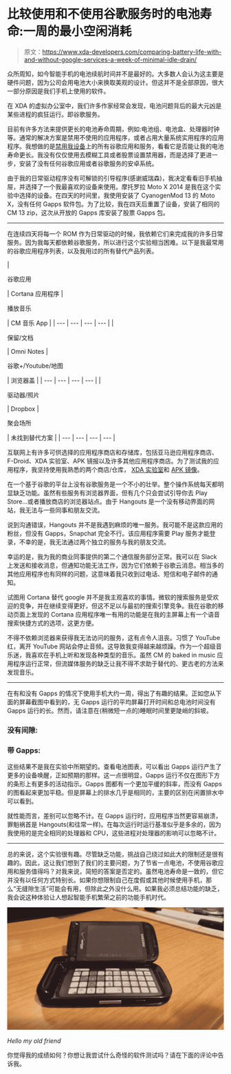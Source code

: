 # 比较使用和不使用谷歌服务时的电池寿命:一周的最小空闲消耗

> 原文：<https://www.xda-developers.com/comparing-battery-life-with-and-without-google-services-a-week-of-minimal-idle-drain/>

众所周知，如今智能手机的电池续航时间并不是最好的。大多数人会认为这主要是硬件问题，因为公司会用电池大小来换取美观的设计。但这并不是全部原因，很大一部分原因是我们手机上使用的软件。

在 XDA 的虚拟办公室中，我们许多作家经常会发现，电池问题背后的最大元凶是某些进程的疯狂运行。即谷歌服务。

目前有许多方法来提供更长的电池寿命周期，例如:电池组、电池盒、处理器时钟等。通常的解决方案是禁用不使用的应用程序，或者占用大量系统实用程序的应用程序。我想做的是[禁用我设备](http://www.xda-developers.com/setting-up-android-marshmallow-without-google/)上的所有谷歌应用和服务，看看它是否能让我的电池寿命更长。我没有仅仅使用去模糊工具或者股票设置禁用器，而是选择了更进一步，安装了没有任何谷歌应用或者谷歌服务的安卓系统。

由于我的日常驱动程序没有可解锁的引导程序(感谢威瑞森)，我决定看看旧手机抽屉，并选择了一个我最喜欢的设备来使用。摩托罗拉 Moto X 2014 是我在这个实验中选择的设备。在四天的时间里，我使用安装了 CyanogenMod 13 的 Moto X，没有任何 Gapps 软件包。为了比较，我在四天后重置了设备，安装了相同的 CM 13 zip，这次从开放的 Gapps 库安装了股票 Gapps 包。

* * *

在连续四天将每一个 ROM 作为日常驱动的时候，我依赖它们来完成我的许多日常服务。因为我每天都依赖谷歌服务，所以进行这个实验相当困难。以下是我最常用的谷歌应用程序列表，以及我用过的所有替代产品列表。

| 

谷歌应用

 | Cortana 应用程序 | 

播放音乐

 | CM 音乐 App |
| --- | --- | --- | --- |
| 

保留/文档

 | Omni Notes | 

谷歌+/Youtube/地图

 | 浏览器盖 |
| --- | --- | --- | --- |
| 

驱动器/照片

 | Dropbox | 

聚会场所

 | 未找到替代方案 |
| --- | --- | --- | --- |

互联网上有许多可供选择的应用程序商店和存储库，包括亚马逊应用程序商店、F-Droid、XDA 实验室、APK 镜报以及许多其他应用程序商店。为了测试我的应用程序，我坚持使用我熟悉的两个商店/仓库， [XDA 实验室](http://forum.xda-developers.com/android/apps-games/labs-t3241866)和 [APK 镜像](http://www.apkmirror.com)。

在一个基于谷歌的平台上没有谷歌服务是一个不小的壮举。整个操作系统每天都明显缺乏功能。虽然有些服务有浏览器界面，但有几个只会尝试引导你去 Play Store...或者播放商店的浏览器站点。由于 Hangouts 是一个没有移动界面的网站，我无法与一些同事和朋友交流。

说到沟通错误，Hangouts 并不是我遇到麻烦的唯一服务。我可能不是这款应用的粉丝，但没有 Gapps，Snapchat 完全不行。该应用程序需要 Play 服务才能登录，不幸的是，我无法通过两个独立的服务与我的朋友交流。

幸运的是，我为我的商业同事提供的第二个通信服务部分正常。我可以在 Slack 上发送和接收消息，但通知功能无法工作，因为它们依赖于谷歌云消息。相当多的其他应用程序也有同样的问题，这意味着我只收到过电话、短信和电子邮件的通知。

试图用 Cortana 替代 google 并不是我主观喜欢的事情。微软的搜索服务是受欢迎的竞争，并在继续变得更好，但这不足以与最初的搜索引擎竞争。我在谷歌的移动页面上发现的 Cortana 应用程序唯一有用的功能是在我的主屏幕上有一个语音搜索快捷方式的选项，这更方便。

不得不依赖浏览器来获得我无法访问的服务，这有点令人沮丧。习惯了 YouTube 红，离开 YouTube 网站会停止音频。这导致我变得越来越烦躁。作为一个超级音乐迷，我喜欢在手机上听和发现各种类型的音乐。虽然 CM 的 baked in music 应用程序运行正常，但流媒体服务的缺乏让我不得不求助于替代的、更古老的方法来发现音乐。

* * *

在有和没有 Gapps 的情况下使用手机大约一周，得出了有趣的结果。正如您从下面的屏幕截图中看到的，无 Gapps 运行的平均屏幕打开时间和总电池时间没有 Gapps 运行的长。然而，请注意在(稍微短一点的)睡眠时间里更陡峭的斜坡。

### 没有间隙:

### 带 Gapps:

这些结果不是我在实验中所期望的。查看电池图表，可以看出 Gapps 运行产生了更多的设备唤醒，正如预期的那样。这一点很明显，Gapps 运行不仅在图形下方的条形上有更多的活动指示。Gapps 图都有一个更加平缓的斜率，而没有 Gapps 的图看起来更加平稳。但是屏幕上的排水几乎是相同的，主要的区别在闲置排水中可以看到。

就性能而言，差别可以忽略不计。在 Gapps 运行时，应用程序当然更容易崩溃，罪魁祸首是 Hangouts(和往常一样)。在每次运行时运行基准似乎是多余的，因为我使用的是完全相同的处理器和 CPU，这些进程对处理器的影响可以忽略不计。

* * *

总的来说，这个实验很有趣。尽管缺乏功能，挑战自己绕过如此大的限制还是很有趣的。因此，这让我们想到了我们的主要问题，为了节省一点电池，不使用谷歌应用和服务值得吗？对我来说，简短的答案是否定的。虽然电池寿命是一致的，但它并没有以任何方式特别长。如果你想限制自己在度假或其他时候使用手机，那么“无缝隙生活”可能会有用，但除此之外没什么用。如果我必须总结功能的缺乏，我会说这种体验让人想起智能手机繁荣之前的功能手机时代。

 <picture>![](img/5f3002e8e56122d4a4a056601b816e98.png)</picture> 

*Hello my old friend*

你觉得我的成绩如何？你想让我尝试什么奇怪的软件测试吗？请在下面的评论中告诉我。